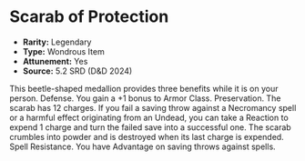 # Scarab of Protection

- **Rarity:** Legendary
- **Type:** Wondrous Item
- **Attunement:** Yes
- **Source:** 5.2 SRD (D&D 2024)

This beetle-shaped medallion provides three benefits while it is on your person. Defense. You gain a +1 bonus to Armor Class. Preservation. The scarab has 12 charges. If you fail a saving throw against a Necromancy spell or a harmful effect originating from an Undead, you can take a Reaction to expend 1 charge and turn the failed save into a successful one. The scarab crumbles into powder and is destroyed when its last charge is expended. Spell Resistance. You have Advantage on saving throws against spells.
